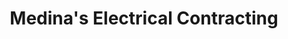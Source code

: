 ---
title: "Medina's Electrical Contracting"
url: /gustine/medinas-electrical-contracting/
shop: shop
---